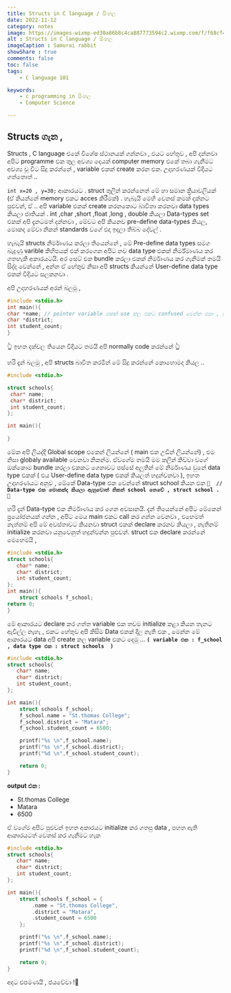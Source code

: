 ```yaml
---
title: Structs in C language / සිංහල
date: 2022-11-12 
category: notes
image: https://images-wixmp-ed30a86b8c4ca887773594c2.wixmp.com/f/f68cf413-ab00-41fc-82fe-0a175144bf20/dfoguih-b630d9e3-21fa-4901-879a-36ab310d0ac2.png/v1/fill/w_1095,h_730,q_70,strp/ninja_rabbit_02_by_darkwhite2981_dfoguih-pre.jpg?token=eyJ0eXAiOiJKV1QiLCJhbGciOiJIUzI1NiJ9.eyJzdWIiOiJ1cm46YXBwOjdlMGQxODg5ODIyNjQzNzNhNWYwZDQxNWVhMGQyNmUwIiwiaXNzIjoidXJuOmFwcDo3ZTBkMTg4OTgyMjY0MzczYTVmMGQ0MTVlYTBkMjZlMCIsIm9iaiI6W1t7ImhlaWdodCI6Ijw9ODU0IiwicGF0aCI6IlwvZlwvZjY4Y2Y0MTMtYWIwMC00MWZjLTgyZmUtMGExNzUxNDRiZjIwXC9kZm9ndWloLWI2MzBkOWUzLTIxZmEtNDkwMS04NzlhLTM2YWIzMTBkMGFjMi5wbmciLCJ3aWR0aCI6Ijw9MTI4MCJ9XV0sImF1ZCI6WyJ1cm46c2VydmljZTppbWFnZS5vcGVyYXRpb25zIl19.u5-DDBhA9TYBaFQ5lM58TNm-3_3JgxaUjoWCbT4CBgU
alt : Structs in C language / සිංහල
imageCaption : Samurai rabbit 
showShare : true
comments: false
toc: false
tags:
    - C language 101 

keywords:
    - c programming in සිංහල   
    - Computer Science 

---
```


## Structs  ගැන , 

Structs , C language එකේ විශේෂ ස්ථානයක් ගන්නවා , එයට හේතුව  , අපි දන්නවා  අපිට programme එක තුල අවශ්‍ය දෙයක් computer memory එකේ තබා ගැනීමට අවශ්‍ය වූ විට සිදු කරන්නේ , variable එකක් create කරන එක. උදාහරණයක් විදියට ගත්තොත් .. 

`int x=20 , y=30;` ආකාරයට .
struct තුලින් කරන්නෙත් මේ හා සමාන ක්‍රියාවලියක් (ඒ කියන්නේ memory එකට acces කිරීමක්) . හැබැයි මෙහි වෙනස් කමක් දක්නට පුළුවන්, ඒ .. අපි variable එකක් create කරනකොට බාවිතා කරනවා data types කියලා ජාතියක් . int ,char ,short ,float ,long , double කියලා Data-types set එකක් අපි දැනටමත් දන්නවා , මේවට අපි කියනව pre-define data-types කියල, මොකද මේවා නිකන් standards වගේ එදා ඉදලා තිබ්බ දේවල් . 

හැබැයි structs නිර්මාණය කරලා තියෙන්නේ , මේ Pre-define data types සමග බැදුණු varible කිහිපයක් එක් කරගෙන අපිට නව data type එකක් නිර්ම්මාණය කර ගතහැකි අකාරයටයි. අර සෙට් එක bundle කරලා එකක් නිර්මාණය කර ගැනීමක් තමයි සිද්ද වෙන්නේ ,  අන්න ඒ හේතුව නිසා අපි structs කියන්නේ User-define data type එකක් විදියට සලකනවා .

අපි උදාහරණයක් අරන් බලමු ,

```c
#include <stdio.h>
int main(){
char *name; // pointer variable එකක් use කල එකට confused වෙන්න එපා , ඒ කොටසෙන් කියනවා 
char *district;
int student_count;
}
```
👆 ඉහත දක්වල තියෙන විදියට තමයි අපි normally code කරන්නේ  👆

හරි දැන් බලමු , අපි structs බාවිත කරමින් මේ සිදු කරන්නේ කොහොමද කියල .. 
```c
#include <stdio.h>

struct schools{
 char* name;
 char* district;
 int student_count;	
};

int main(){
	
}
```

මේක අපි ලියද්දි Global scope එකෙන් ලියන්නේ ( main එක උඩින්  ලියන්නේ) , එම නිසා globaly available වෙනවා නිකන්ම.
ඒවගේම තමයි මම කලින් කිව්වා වගේ ඔක්කොම bundle කරලා එකකට ගෙනාවට පස්සේ අලුතින් මේ නිර්මාණය වුනේ data type එකක් ( එය User-define data type එකක් කියලත් හදුන්වනවා ), ඉහත උදාහරණයට අනුව , මේකේ Data-type  එක වෙන්නේ struct school කියන එක 
**`🤠  // Data-type එක මොකක්ද කියලා ඇහුවොත් නිකන් school නෙවේ , struct school . 🤠`** 

හරි දැන් Data-type එක නිර්මාණය කර ගෙන අවසානයි. 
දැන් තියෙන්නේ අපිට මේකෙන් ප්‍රයෝජනයක් ගන්න , අපිට මෙය main එකට call කර ගන්න වෙනවා , එහෙමත් නැත්නම් අපි මේ අවස්තාවට කියනවා struct එකක් declare කරනව කියලා , නැතිනම් initialize කරනවා යනුවෙනුත් හදුන්වන්න පුළුවන්. 
struct එක declare කරන්නේ මෙහෙමයි ,

```c
#include <stdio.h>
struct schools{
   char* name;
   char* district;
   int student_count;
};
int main(){
	struct schools f_school;
return 0;
}
```
මේ ආකාරයට declare කර ගත්ත variable එක තවම initialize කළා කියන තැනට ඇවිල්ල නැහැ , එකට හේතුව අපි කිසිම Data එකක් දීල නැති එක , 
මෙන්න මේ ආකාරයට data අපි create කල variable එකට දෙමු ... **`( variable එක : f_school , data type එක : struct schools  )`**

```c
#include <stdio.h>
struct schools{
   char* name;
   char* district;
   int student_count;
};

int main(){
	struct schools f_school;
	f_school.name = "St.thomas College";
	f_school.district = "Matara";
	f_school.student_count = 6500;

    printf("%s \n",f_school.name);
    printf("%s \n",f_school.district);
    printf("%d \n",f_school.student_count);

    return 0;
}
```
__output එක :__

- St.thomas College
- Matara
- 6500

ඒ වගේම අපිට පුළුවන් ඉහත අකාරයට initialize කර ගතපු data , පහත ඇති ආකාරයටත් වෙනස් කර ගැනීමට හැක 

```c
#include <stdio.h>
struct schools{
   char* name;
   char* district;
   int student_count;
};

int main(){
	struct schools f_school = {
        .name = "St.thomas College",
        .district = "Matara",
        .student_count = 6500
    };

    printf("%s \n",f_school.name);
    printf("%s \n",f_school.district);
    printf("%d \n",f_school.student_count);

    return 0;
}

```

අදට එපමණයි , ජයවේවා !🤍

